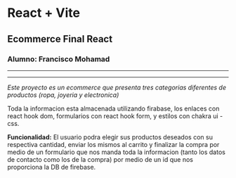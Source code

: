 # React + Vite
## Ecommerce Final React
### Alumno: Francisco Mohamad
---
---

_Este proyecto es un ecommerce que presenta tres categorias diferentes de productos (ropa, joyeria y electronica)_

Toda la informacion esta almacenada utilizando firabase, los enlaces con react hook dom, formularios con react hook form, y estilos con chakra ui - css.

**Funcionalidad:** El usuario podra elegir sus productos deseados con su respectiva cantidad, enviar los mismos al carrito y finalizar la compra por medio de un formulario que nos manda toda la informacion (tanto los datos de contacto como los de la compra) por medio de un id que nos proporciona la DB de firebase.




